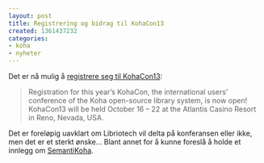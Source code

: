 ```yaml
---
layout: post
title: Registrering og bidrag til KohaCon13
created: 1361437232
categories:
- koha
- nyheter
---
```

<p>Det er nå mulig å <a href="http://koha-community.org/kohacon13-registration-call-presentations-open/">registrere seg til KohaCon13</a>:</p>

<blockquote><p>Registration for this year’s KohaCon, the international users’ conference of the Koha open-source library system, is now open! KohaCon13 will be held October 16 – 22 at the Atlantis Casino Resort in Reno, Nevada, USA.</p></blockquote>

<p>Det er foreløpig uavklart om Libriotech vil delta på konferansen eller ikke, men det er et sterkt ønske... Blant annet for å kunne foreslå å holde et innlegg om <a href="/blogs/semantikoha">SemantiKoha</a>.</p>
